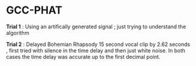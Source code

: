# GCC-PHAT

**Trial 1** : Using an artifically generated signal ; just trying to understand the algorithm

**Trial 2** : Delayed Bohemian Rhapsody 15 second vocal clip by 2.62 seconds , first tried with silence in the time delay and then just white noise. In both cases the time delay was accurate up to the first decimal point.
